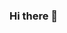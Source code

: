 ### Hi there 👋

<!--
**nasiridrishi/nasiridrishi** is a ✨ _special_ ✨ repository because its `README.md` (this file) appears on your GitHub profile.

[![Nasir's github stats](https://github-readme-stats.vercel.app/api?username=nasiridrishi)](https://github.com/anuraghazra/github-readme-stats)
-->

